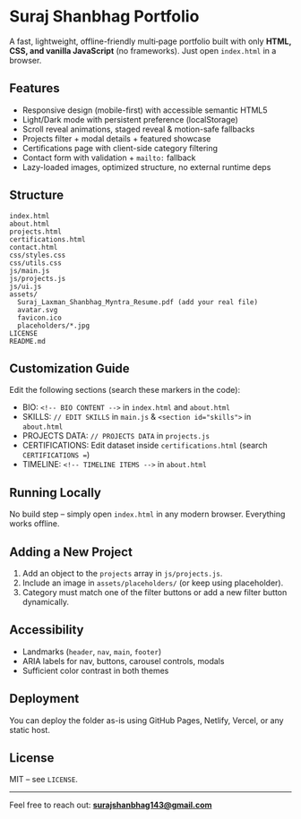 # Suraj Shanbhag Portfolio

A fast, lightweight, offline-friendly multi‑page portfolio built with only **HTML, CSS, and vanilla JavaScript** (no frameworks). Just open `index.html` in a browser.

## Features
- Responsive design (mobile-first) with accessible semantic HTML5
- Light/Dark mode with persistent preference (localStorage)
- Scroll reveal animations, staged reveal & motion-safe fallbacks
- Projects filter + modal details + featured showcase
- Certifications page with client-side category filtering
- Contact form with validation + `mailto:` fallback
- Lazy-loaded images, optimized structure, no external runtime deps

## Structure
```
index.html
about.html
projects.html
certifications.html
contact.html
css/styles.css
css/utils.css
js/main.js
js/projects.js
js/ui.js
assets/
  Suraj_Laxman_Shanbhag_Myntra_Resume.pdf (add your real file)
  avatar.svg
  favicon.ico
  placeholders/*.jpg
LICENSE
README.md
```

## Customization Guide
Edit the following sections (search these markers in the code):
- BIO: `<!-- BIO CONTENT -->` in `index.html` and `about.html`
- SKILLS: `// EDIT SKILLS` in `main.js` & `<section id="skills">` in `about.html`
- PROJECTS DATA: `// PROJECTS DATA` in `projects.js`
- CERTIFICATIONS: Edit dataset inside `certifications.html` (search `CERTIFICATIONS =`)
- TIMELINE: `<!-- TIMELINE ITEMS -->` in `about.html`

## Running Locally
No build step – simply open `index.html` in any modern browser. Everything works offline.

## Adding a New Project
1. Add an object to the `projects` array in `js/projects.js`.
2. Include an image in `assets/placeholders/` (or keep using placeholder).
3. Category must match one of the filter buttons or add a new filter button dynamically.

## Accessibility
- Landmarks (`header`, `nav`, `main`, `footer`)
- ARIA labels for nav, buttons, carousel controls, modals
- Sufficient color contrast in both themes

## Deployment
You can deploy the folder as-is using GitHub Pages, Netlify, Vercel, or any static host.

## License
MIT – see `LICENSE`.

---
Feel free to reach out: **surajshanbhag143@gmail.com**
